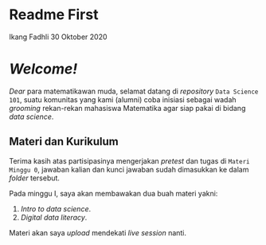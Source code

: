 Readme First
================
Ikang Fadhli
30 Oktober 2020

# *Welcome\!*

*Dear* para matematikawan muda, selamat datang di *repository* `Data
Science 101`, suatu komunitas yang kami (alumni) coba inisiasi sebagai
wadah *grooming* rekan-rekan mahasiswa Matematika agar siap pakai di
bidang *data science*.

## Materi dan Kurikulum

Terima kasih atas partisipasinya mengerjakan *pretest* dan tugas di
`Materi Minggu 0`, jawaban kalian dan kunci jawaban sudah dimasukkan ke
dalam *folder* tersebut.

Pada minggu I, saya akan membawakan dua buah materi yakni:

1.  *Intro to data science*.
2.  *Digital data literacy*.

Materi akan saya *upload* mendekati *live session* nanti.
